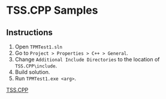# TSS.CPP Samples
## Instructions
1. Open `TPMTest1.sln`
2. Go to `Project > Properties > C++ > General`.
3. Change `Additional Include Directories` to the location of `TSS.CPP\include`.
4. Build solution.
5. Run `TPMTest1.exe <arg>`.

[TSS.CPP](https://github.com/microsoft/TSS.MSR/tree/master/TSS.CPP)
